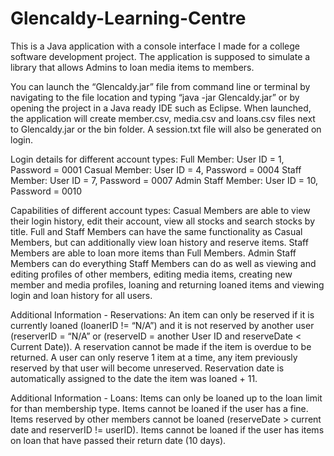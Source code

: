 # Glencaldy-Learning-Centre
This is a Java application with a console interface I made for a college software development project. The application is supposed to simulate a library that allows Admins to loan media items to members.

You can launch the “Glencaldy.jar” file from command line or terminal by navigating to the file location and typing “java -jar Glencaldy.jar” or by opening the project in a Java ready IDE such as Eclipse.
When launched, the application will create member.csv, media.csv and loans.csv files next to Glencaldy.jar or the bin folder. A session.txt file will also be generated on login. 

Login details for different account types:
  Full Member: User ID = 1, Password = 0001
  Casual Member: User ID = 4, Password = 0004
  Staff Member: User ID = 7, Password = 0007
  Admin Staff Member: User ID = 10, Password = 0010

Capabilities of different account types:
  Casual Members are able to view their login history, edit their account, view all stocks and search stocks by title.
  Full and Staff Members can have the same functionality as Casual Members, but can additionally view loan history and reserve items. Staff Members     are able to loan more items than Full Members.
  Admin Staff Members can do everything Staff Members can do as well as viewing and editing profiles of other members, editing media items, creating   new member and media profiles, loaning and returning loaned items and viewing login and loan history for all users.
  
Additional Information - Reservations: An item can only be reserved if it is currently loaned (loanerID != “N/A”) and it is not reserved by another user (reserverID = “N/A” or (reserveID = another User ID and reserveDate < Current Date)). A reservation cannot be made if the item is overdue to be returned. A user can only reserve 1 item at a time, any item previously reserved by that user will become unreserved. Reservation date is automatically assigned to the date the item was loaned + 11.

Additional Information - Loans: Items can only be loaned up to the loan limit for than membership type. Items cannot be loaned if the user has a fine. Items reserved by other members cannot be loaned (reserveDate > current date and reserverID != userID). Items cannot be loaned if the user has items on loan that have passed their return date (10 days).
